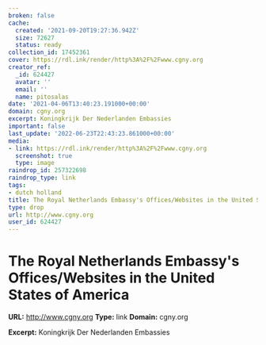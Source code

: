 ```yaml
---
broken: false
cache:
  created: '2021-09-20T19:27:36.942Z'
  size: 72627
  status: ready
collection_id: 17452361
cover: https://rdl.ink/render/http%3A%2F%2Fwww.cgny.org
creator_ref:
  _id: 624427
  avatar: ''
  email: ''
  name: pitosalas
date: '2021-04-06T13:40:23.191000+00:00'
domain: cgny.org
excerpt: Koningkrijk Der Nederlanden Embassies
important: false
last_update: '2022-06-23T22:43:23.861000+00:00'
media:
- link: https://rdl.ink/render/http%3A%2F%2Fwww.cgny.org
  screenshot: true
  type: image
raindrop_id: 257322698
raindrop_type: link
tags:
- dutch holland
title: The Royal Netherlands Embassy's Offices/Websites in the United States of America
type: drop
url: http://www.cgny.org
user_id: 624427
---
```


# The Royal Netherlands Embassy's Offices/Websites in the United States of America

**URL:** http://www.cgny.org
**Type:** link
**Domain:** cgny.org

**Excerpt:** Koningkrijk Der Nederlanden Embassies
